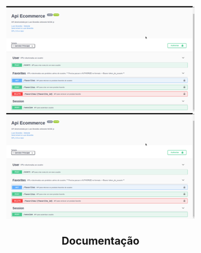 <div align="center" , dis>
<img width="700px" src="./img/doc.png">
<img width="700px" src="./img/doc.png">
    <h1 align="center">
        Documentação
    </h1>
</div>
